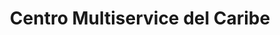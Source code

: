 ---
title: "Centro Multiservice del Caribe"
url: /san-juan/centro-multiservice-del-caribe/
shop: Lebensmittel
---